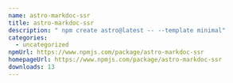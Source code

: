 ```yaml
---
name: astro-markdoc-ssr
title: astro-markdoc-ssr
description: " npm create astro@latest -- --template minimal"
categories:
  - uncategorized
npmUrl: https://www.npmjs.com/package/astro-markdoc-ssr
homepageUrl: https://www.npmjs.com/package/astro-markdoc-ssr
downloads: 13
---
```

